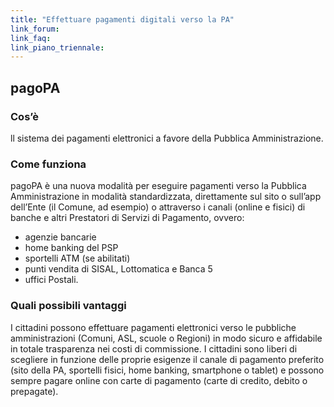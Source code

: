 ```yaml
---
title: "Effettuare pagamenti digitali verso la PA"
link_forum:
link_faq:
link_piano_triennale:
---
```


## pagoPA

### Cos’è

ll sistema dei pagamenti elettronici a favore della Pubblica Amministrazione.

### Come funziona

pagoPA è una nuova modalità per eseguire pagamenti verso la Pubblica
Amministrazione in modalità standardizzata, direttamente sul sito o sull’app
dell’Ente (il Comune, ad esempio) o attraverso i canali (online e fisici) di
banche e altri Prestatori di Servizi di Pagamento, ovvero:

  * agenzie bancarie
  * home banking del PSP 
  * sportelli ATM (se abilitati)
  * punti vendita di SISAL, Lottomatica e Banca 5
  * uffici Postali.

### Quali possibili vantaggi

I cittadini possono effettuare pagamenti elettronici verso le pubbliche
amministrazioni (Comuni, ASL, scuole o Regioni) in modo sicuro e affidabile in
totale trasparenza nei costi di commissione. I cittadini sono liberi di
scegliere in funzione delle proprie esigenze il canale di pagamento preferito
(sito della PA, sportelli fisici, home banking, smartphone o tablet) e possono
sempre pagare online con carte di pagamento (carte di credito, debito o
prepagate).
